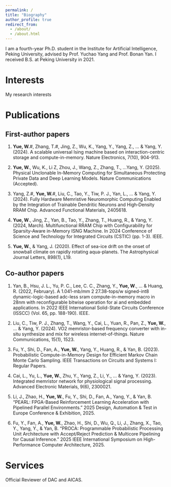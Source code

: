 ```yaml
---
permalink: /
title: "Biography"
author_profile: true
redirect_from: 
  - /about/
  - /about.html
---
```


I am a fourth-year Ph.D. student in the Institute for Artificial Intelligence, Peking University, advised by Prof. Yuchao Yang and Prof. Bonan Yan. I received B.S. at Peking University in 2021.

Interests
======
My research interests 

Publications
======
First-author papers
------
1. **Yue, W.**#, Zhang, T.#, Jing, Z., Wu, K., Yang, Y., Yang, Z., ... & Yang, Y. (2024). A scalable universal Ising machine based on interaction-centric storage and compute-in-memory. Nature Electronics, 7(10), 904-913.

2. **Yue, W.**, Wu, K., Li Z, Zhou, J., Wang, Z., Zhang, T., ...Yang, Y. (2025). Physical Unclonable In-Memory Computing for Simultaneous Protecting Private Data and Deep Learning Models. Nature Communications (Accepted).

3. Yang, Z.#, **Yue, W.**#, Liu, C., Tao, Y., Tiw, P. J., Yan, L., ... & Yang, Y. (2024). Fully Hardware Memristive Neuromorphic Computing Enabled by the Integration of Trainable Dendritic Neurons and High‐Density RRAM Chip. Advanced Functional Materials, 2405618.

4. **Yue, W**., Jing, Z., Yan, B., Tao, Y., Zhang, T., Huang, R., & Yang, Y. (2024, March). Multifunctional RRAM Chip with Configurability for Sparsity-Aware in-Memory ISNG Machine. In 2024 Conference of Science and Technology for Integrated Circuits (CSTIC) (pp. 1-3). IEEE.

5. **Yue, W.**, & Yang, J. (2020). Effect of sea-ice drift on the onset of snowball climate on rapidly rotating aqua-planets. The Astrophysical Journal Letters, 898(1), L19.

Co-author papers
------
1. Yan, B., Hsu, J. L., Yu, P. C., Lee, C. C., Zhang, Y., **Yue, W**., ... & Huang, R. (2022, February). A 1.041-mb/mm 2 27.38-tops/w signed-int8 dynamic-logic-based adc-less sram compute-in-memory macro in 28nm with reconfigurable bitwise operation for ai and embedded applications. In 2022 IEEE International Solid-State Circuits Conference (ISSCC) (Vol. 65, pp. 188-190). IEEE.

2. Liu, C., Tiw, P. J., Zhang, T., Wang, Y., Cai, L., Yuan, R., Pan, Z., **Yue, W.**, ... & Yang, Y. (2024). VO2 memristor-based frequency converter with in-situ synthesize and mix for wireless internet-of-things. Nature Communications, 15(1), 1523.

3. Fu, Y., Shi, D., Fan, A., **Yue, W.**, Yang, Y., Huang, R., & Yan, B. (2023). Probabilistic Compute-in-Memory Design for Efficient Markov Chain Monte Carlo Sampling. IEEE Transactions on Circuits and Systems I: Regular Papers.

4. Cai, L., Yu, L., **Yue, W.**, Zhu, Y., Yang, Z., Li, Y., ... & Yang, Y. (2023). Integrated memristor network for physiological signal processing. Advanced Electronic Materials, 9(6), 2300021.

5. Li, J., Zhao, H., **Yue, W.**, Fu, Y., Shi, D., Fan, A., Yang, Y., & Yan, B. “PEARL: FPGA-Based Reinforcement Learning Acceleration with Pipelined Parallel Environments.” 2025 Design, Automation & Test in Europe Conference & Exhibition, 2025.

6. Fu, Y., Fan, A., **Yue, W.**, Zhao, H., Shi, D., Wu, Q., Li, J., Zhang, X., Tao, Y., Yang, Y., & Yan, B. “PROCA: Programmable Probabilistic Processing Unit Architecture with Accept/Reject Prediction & Multicore Pipelining for Causal Inference.” 2025 IEEE International Symposium on High-Performance Computer Architecture, 2025.

Services
======
Official Reviewer of DAC and AICAS.





